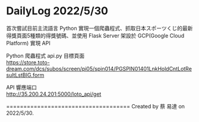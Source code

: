 # DailyLog 2022/5/30

首次嘗試目前主流語言 Python 實現一個爬蟲程式、抓取日本スポーツくじ的最新得獎頁面5種類的得獎號碼、並使用 Flask Server 架設於 GCP(Google Cloud Platform) 實現 API 

Python 爬蟲程式 api.py 目標頁面  
https://store.toto-dream.com/dcs/subos/screen/pi05/spin014/PGSPIN01401LnkHoldCntLotResultLstBIG.form 

API 響應端口  
http://35.200.24.201:5000/loto_api/get

====================================
Created by 蔡 易達 on 2022/5/30.
